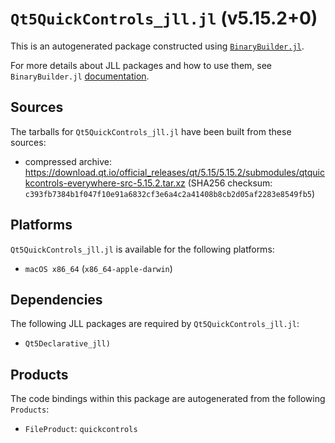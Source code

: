 # `Qt5QuickControls_jll.jl` (v5.15.2+0)

This is an autogenerated package constructed using [`BinaryBuilder.jl`](https://github.com/JuliaPackaging/BinaryBuilder.jl).

For more details about JLL packages and how to use them, see `BinaryBuilder.jl` [documentation](https://juliapackaging.github.io/BinaryBuilder.jl/dev/jll/).

## Sources

The tarballs for `Qt5QuickControls_jll.jl` have been built from these sources:

* compressed archive: https://download.qt.io/official_releases/qt/5.15/5.15.2/submodules/qtquickcontrols-everywhere-src-5.15.2.tar.xz (SHA256 checksum: `c393fb7384b1f047f10e91a6832cf3e6a4c2a41408b8cb2d05af2283e8549fb5`)

## Platforms

`Qt5QuickControls_jll.jl` is available for the following platforms:

* `macOS x86_64` (`x86_64-apple-darwin`)

## Dependencies

The following JLL packages are required by `Qt5QuickControls_jll.jl`:

* `Qt5Declarative_jll)`

## Products

The code bindings within this package are autogenerated from the following `Products`:

* `FileProduct`: `quickcontrols`
